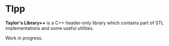# Tlpp

**Taylor's Library++** is a C++ header-only library which contains part of STL implementations and some useful utilities.

Work in progress.
